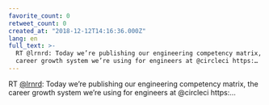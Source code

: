 ```yaml
---
favorite_count: 0
retweet_count: 0
created_at: "2018-12-12T14:16:36.000Z"
lang: en
full_text: >-
  RT @lrnrd: Today we’re publishing our engineering competency matrix, the
  career growth system we’re using for engineers at @circleci https:…
---
```


RT [@lrnrd](https://twitter.com/lrnrd): Today we’re publishing our engineering
competency matrix, the career growth system we’re using for engineers at
@circleci https:…
